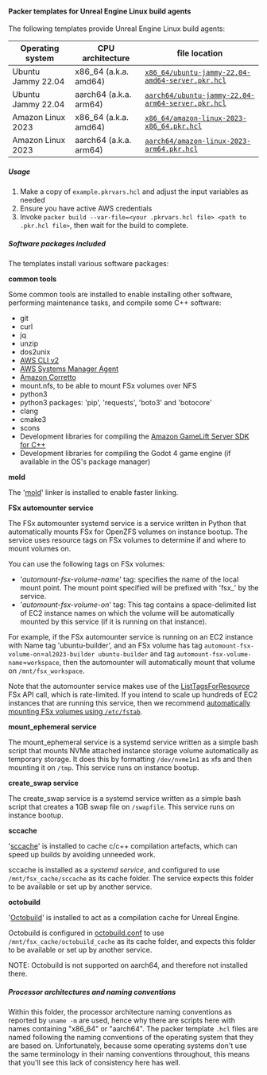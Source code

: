 #### Packer templates for Unreal Engine Linux build agents

The following templates provide Unreal Engine Linux build agents:

| Operating system | CPU architecture | file location
|-|-|-|
|Ubuntu Jammy 22.04 | x86_64 (a.k.a. amd64)  | [`x86_64/ubuntu-jammy-22.04-amd64-server.pkr.hcl`](https://github.com/aws-games/cloud-game-development-toolkit/blob/main/assets/packer/build-agents/linux/x86_64/ubuntu-jammy-22.04-amd64-server.pkr.hcl)
|Ubuntu Jammy 22.04 | aarch64 (a.k.a. arm64) | [`aarch64/ubuntu-jammy-22.04-arm64-server.pkr.hcl`](https://github.com/aws-games/cloud-game-development-toolkit/blob/main/assets/packer/build-agents/linux/aarch64/ubuntu-jammy-22.04-arm64-server.pkr.hcl)
|Amazon Linux 2023  | x86_64 (a.k.a. amd64)  | [`x86_64/amazon-linux-2023-x86_64.pkr.hcl`](https://github.com/aws-games/cloud-game-development-toolkit/blob/main/assets/packer/build-agents/linux/amazon-linux-2023-x86_64.pkr.hcl)
|Amazon Linux 2023  | aarch64 (a.k.a. arm64) | [`aarch64/amazon-linux-2023-arm64.pkr.hcl`](https://github.com/aws-games/cloud-game-development-toolkit/blob/main/assets/packer/build-agents/linux/aarch64/amazon-linux-2023-arm64.pkr.hcl)

##### Usage

1. Make a copy of `example.pkrvars.hcl` and adjust the input variables as needed
2. Ensure you have active AWS credentials
3. Invoke `packer build --var-file=<your .pkrvars.hcl file> <path to .pkr.hcl file>`, then wait for the build to complete.

##### Software packages included

The templates install various software packages:

**common tools**

Some common tools are installed to enable installing other software, performing maintenance tasks, and compile some C++ software:

* git
* curl
* jq
* unzip
* dos2unix
* [AWS CLI v2](https://docs.aws.amazon.com/cli/latest/userguide/cli-chap-welcome.html)
* [AWS Systems Manager Agent](https://docs.aws.amazon.com/systems-manager/latest/userguide/ssm-agent.html)
* [Amazon Corretto](https://aws.amazon.com/corretto/)
* mount.nfs, to be able to mount FSx volumes over NFS
* python3
* python3 packages: 'pip', 'requests', 'boto3' and 'botocore'
* clang
* cmake3
* scons
* Development libraries for compiling the [Amazon GameLift Server SDK for C++](https://aws.amazon.com/gamelift/)
* Development libraries for compiling the Godot 4 game engine (if available in the OS's package manager)

**mold**

The '[mold](https://github.com/rui314/mold)' linker is installed to enable faster linking.

**FSx automounter service**

The FSx automounter systemd service is a service written in Python that automatically mounts FSx for OpenZFS volumes on instance bootup. The service uses resource tags on FSx volumes to determine if and where to mount volumes on.

You can use the following tags on FSx volumes:
* '_automount-fsx-volume-name_' tag: specifies the name of the local mount point. The mount point specified will be prefixed with 'fsx_' by the service.
* '_automount-fsx-volume-on_' tag: This tag contains a space-delimited list of EC2 instance names on which the volume will be automatically mounted by this service (if it is running on that instance).

For example, if the FSx automounter service is running on an EC2 instance with Name tag 'ubuntu-builder', and an FSx volume has tag `automount-fsx-volume-on`=`al2023-builder ubuntu-builder` and tag `automount-fsx-volume-name`=`workspace`, then the automounter will automatically mount that volume on `/mnt/fsx_workspace`.

Note that the automounter service makes use of the [ListTagsForResource](https://docs.aws.amazon.com/fsx/latest/APIReference/API_ListTagsForResource.html) FSx API call, which is rate-limited. If you intend to scale up hundreds of EC2 instances that are running this service, then we recommend [automatically mounting FSx volumes using `/etc/fstab`](https://docs.aws.amazon.com/fsx/latest/OpenZFSGuide/attach-linux-client.html).

**mount_ephemeral service**

The mount_ephemeral service is a systemd service written as a simple bash script that mounts NVMe attached instance storage volume automatically as temporary storage. It does this by formatting `/dev/nvme1n1` as xfs and then mounting it on `/tmp`. This service runs on instance bootup.

**create_swap service**

The create_swap service is a systemd service written as a simple bash script that creates a 1GB swap file on `/swapfile`. This service runs on instance bootup.

**sccache**

'[sccache](https://github.com/mozilla/sccache)' is installed to cache c/c++ compilation artefacts, which can speed up builds by avoiding unneeded work.

sccache is installed as a _systemd service_, and configured to use `/mnt/fsx_cache/sccache` as its cache folder. The service expects this folder to be available or set up by another service.

**octobuild**

'[Octobuild](https://github.com/octobuild/octobuild)' is installed to act as a compilation cache for Unreal Engine.

Octobuild is configured in [octobuild.conf](https://github.com/aws-games/cloud-game-development-toolkit/blob/main/assets/packer/build-agents/linux/octobuild.conf) to use `/mnt/fsx_cache/octobuild_cache` as its cache folder, and expects this folder to be available or set up by another service.

NOTE: Octobuild is not supported on aarch64, and therefore not installed there.

##### Processor architectures and naming conventions

Within this folder, the processor architecture naming conventions as reported by `uname -m` are used, hence why there are scripts here with names containing "x86_64" or "aarch64". The packer template `.hcl` files are named following the naming conventions of the operating system that they are based on. Unfortunately, because some operating systems don't use the same terminology in their naming conventions throughout, this means that you'll see this lack of consistency here has well.
